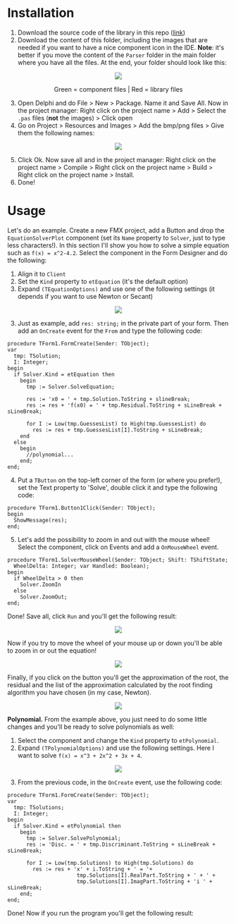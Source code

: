 # Installation

 1. Download the source code of the library in this repo ([link](https://github.com/albertodev01/TEquations/tree/master/Delphi/Source))
 2. Download the content of this folder, including the images that are needed if you want to have a nice component icon in the IDE. **Note**: it's better if you move the content of the `Parser` folder in the main folder where you have all the files. At the end, your folder should look like this:
 
 <p align="center"><img src="https://github.com/albertodev01/TEquations/blob/master/Delphi/Component/Visual/github_images/folder.png" /></p>
 <p align="center">Green = component files | Red = library files</p>
 
 3. Open Delphi and do File > New > Package. Name it and Save All. Now in the project manager: Right click on the project name > Add > Select the `.pas` files (**not** the images) > Click open
 4. Go on Project > Resources and Images > Add the bmp/png files > Give them the following names:
 
 <p align="center"><img src="https://github.com/albertodev01/TEquations/blob/master/Delphi/Component/Visual/github_images/required.png" /></p>
 
 5. Click Ok. Now save all and in the project manager: Right click on the project name > Compile > Right click on the project name > Build > Right click on the project name > Install.
 6. Done!

# Usage

Let's do an example. Create a new FMX project, add a Button and drop the `EquationSolverPlot` component (set its `Name` property to `Solver`, just to type less characters!). In this section I'll show you how to solve a simple equation such as `f(x) = x^2-4.2`. Select the component in the Form Designer and do the following:

 1. Align it to `Client`
 1. Set the `Kind` property to `etEquation` (it's the default option)
 2. Expand `(TEquationOptions)` and use one of the following settings (it depends if you want to use Newton or Secant)
 
  <p align="center"><img src="https://github.com/albertodev01/TEquations/blob/master/Delphi/Component/Visual/github_images/equation_settings.png" /></p>
  
  3. Just as example, add `res: string;` in the private part of your form. Then add an `OnCreate` event for the `From` and type the following code:
  
```delphi
procedure TForm1.FormCreate(Sender: TObject);
var
  tmp: TSolution;
  I: Integer;
begin
  if Solver.Kind = etEquation then
    begin
      tmp := Solver.SolveEquation;

      res := 'x0 = ' + tmp.Solution.ToString + slineBreak;
      res := res + 'f(x0) = ' + tmp.Residual.ToString + sLineBreak + sLineBreak;

      for I := Low(tmp.GuessesList) to High(tmp.GuessesList) do
        res := res + tmp.GuessesList[I].ToString + sLineBreak;
    end
  else
    begin
      //polynomial...
    end;
end;
```

  4. Put a `TButton` on the top-left corner of the form (or where you prefer!), set the Text property to 'Solve', double click it and type the following code:

```delphi
procedure TForm1.Button1Click(Sender: TObject);
begin
  ShowMessage(res);
end;
```

  5. Let's add the possibility to zoom in and out with the mouse wheel! Select the component, click on Events and add a `OnMouseWheel` event.
  
```delphi
procedure TForm1.SolverMouseWheel(Sender: TObject; Shift: TShiftState;
  WheelDelta: Integer; var Handled: Boolean);
begin
  if WheelDelta > 0 then
    Solver.ZoomIn
  else
    Solver.ZoomOut;
end;
```  

Done! Save all, click `Run` and you'll get the following result:

<p align="center"><img src="https://github.com/albertodev01/TEquations/blob/master/Delphi/Component/Visual/github_images/example1.png" /></p>

Now if you try to move the wheel of your mouse up or down you'll be able to zoom in or out the equation!

<p align="center"><img src="https://github.com/albertodev01/TEquations/blob/master/Delphi/Component/Visual/github_images/example2-zoom.png" /></p>

Finally, if you click on the button you'll get the approximation of the root, the residual and the list of the approximation calculated by the root finding algorithm you have chosen (in my case, Newton).

<p align="center"><img src="https://github.com/albertodev01/TEquations/blob/master/Delphi/Component/Visual/github_images/result.png" /></p>
 
**Polynomial.**
From the example above, you just need to do some little changes and you'll be ready to solve polynomials as well:

  1. Select the component and change the `Kind` property to `etPolynomial`.
  2. Expand `(TPolynomialOptions)` and use the following settings. Here I want to solve `f(x) = x^3 + 2x^2 + 3x + 4`.
  
  <p align="center"><img src="https://github.com/albertodev01/TEquations/blob/master/Delphi/Component/Visual/github_images/polysettings.png" /></p>
  
  3. From the previous code, in the `OnCreate` event, use the following code:

```delphi
procedure TForm1.FormCreate(Sender: TObject);
var
  tmp: TSolutions;
  I: Integer;
begin
  if Solver.Kind = etPolynomial then
    begin
      tmp := Solver.SolvePolynomial;
      res := 'Disc. = ' + tmp.Discriminant.ToString + sLineBreak + sLineBreak;

      for I := Low(tmp.Solutions) to High(tmp.Solutions) do
        res := res + 'x' + i.ToString + ' = '+
                      tmp.Solutions[I].RealPart.ToString + ' + ' +
                      tmp.Solutions[I].ImagPart.ToString + 'i ' + sLineBreak;
    end;
end;
```

Done! Now if you run the program you'll get the following result:
